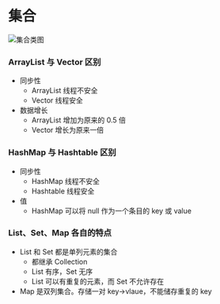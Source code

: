 # 集合

![集合类图](https://raw.githubusercontent.com/onlylemi/notes/master/images/collection.png)

### ArrayList 与 Vector 区别

* 同步性
    * ArrayList 线程不安全
    * Vector 线程安全
* 数据增长
    * ArrayList 增加为原来的 0.5 倍
    * Vector 增长为原来一倍

### HashMap 与 Hashtable 区别

* 同步性
    * HashMap 线程不安全
    * Hashtable 线程安全
* 值
    * HashMap 可以将 null 作为一个条目的 key 或 value

### List、Set、Map 各自的特点

* List 和 Set 都是单列元素的集合
    * 都继承 Collection
    * List 有序，Set 无序
    * List 可以有重复的元素，而 Set 不允许存在
* Map 是双列集合。存储一对 key->vlaue，不能储存重复的 key
